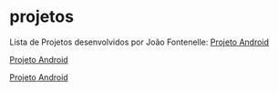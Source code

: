 # projetos
Lista de Projetos desenvolvidos por João Fontenelle:
<a href="https://joaofontenelle01.github.io/projetos/ProjetoAndroid/ProjetoAndroid.html">Projeto Android</a>

<a href="https://joaofontenelle01.github.io/projetos/ProjetoCordel/ProjetoCordel.html">Projeto Android</a>

<a href="https://joaofontenelle01.github.io/projetos/ProjetoRedesSociais/ProjetoRS.html">Projeto Android</a>
